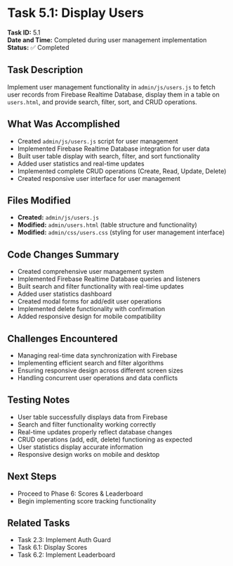 # Task 5.1: Display Users

**Task ID:** 5.1  
**Date and Time:** Completed during user management implementation  
**Status:** ✅ Completed  

## Task Description
Implement user management functionality in `admin/js/users.js` to fetch user records from Firebase Realtime Database, display them in a table on `users.html`, and provide search, filter, sort, and CRUD operations.

## What Was Accomplished
- Created `admin/js/users.js` script for user management
- Implemented Firebase Realtime Database integration for user data
- Built user table display with search, filter, and sort functionality
- Added user statistics and real-time updates
- Implemented complete CRUD operations (Create, Read, Update, Delete)
- Created responsive user interface for user management

## Files Modified
- **Created:** `admin/js/users.js`
- **Modified:** `admin/users.html` (table structure and functionality)
- **Modified:** `admin/css/users.css` (styling for user management interface)

## Code Changes Summary
- Created comprehensive user management system
- Implemented Firebase Realtime Database queries and listeners
- Built search and filter functionality with real-time updates
- Added user statistics dashboard
- Created modal forms for add/edit user operations
- Implemented delete functionality with confirmation
- Added responsive design for mobile compatibility

## Challenges Encountered
- Managing real-time data synchronization with Firebase
- Implementing efficient search and filter algorithms
- Ensuring responsive design across different screen sizes
- Handling concurrent user operations and data conflicts

## Testing Notes
- User table successfully displays data from Firebase
- Search and filter functionality working correctly
- Real-time updates properly reflect database changes
- CRUD operations (add, edit, delete) functioning as expected
- User statistics display accurate information
- Responsive design works on mobile and desktop

## Next Steps
- Proceed to Phase 6: Scores & Leaderboard
- Begin implementing score tracking functionality

## Related Tasks
- Task 2.3: Implement Auth Guard
- Task 6.1: Display Scores
- Task 6.2: Implement Leaderboard
